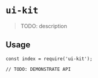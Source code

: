# `ui-kit`

> TODO: description

## Usage

```
const index = require('ui-kit');

// TODO: DEMONSTRATE API
```
